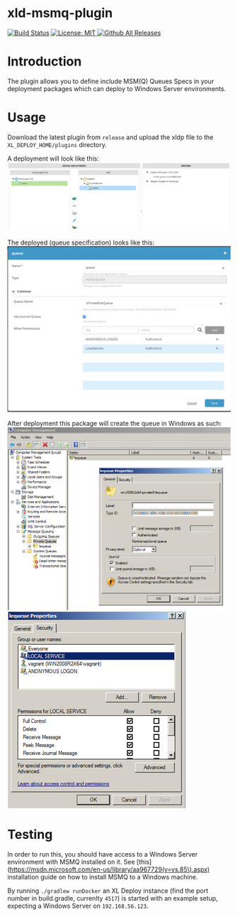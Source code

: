 # xld-msmq-plugin

[![Build Status][xld-msmq-plugin-travis-image]][xld-msmq-plugin-travis-url]
[![License: MIT][xld-msmq-plugin-license-image] ][xld-msmq-plugin-license-url]
[![Github All Releases][xld-msmq-plugin-downloads-image] ]()

[xld-msmq-plugin-travis-image]: https://travis-ci.org/xebialabs-community/xld-msmq-plugin.svg?branch=master
[xld-msmq-plugin-travis-url]: https://travis-ci.org/xebialabs-community/xld-msmq-plugin
[xld-msmq-plugin-license-image]: https://img.shields.io/badge/License-MIT-yellow.svg
[xld-msmq-plugin-license-url]: https://opensource.org/licenses/MIT
[xld-msmq-plugin-downloads-image]: https://img.shields.io/github/downloads/xebialabs-community/xld-msmq-plugin/total.svg


# Introduction

The plugin allows you to define include MSM(Q) Queues Specs in your deployment packages which can deploy to Windows Server environments. 

# Usage

Download the latest plugin from `release` and upload the xldp file to the `XL_DEPLOY_HOME/plugins` directory.

A deployment will look like this:
![deploy](images/deploy.png)

The deployed (queue specification) looks like this:
![deployed](images/deployed.png)

After deployment this package will create the queue in Windows as such:
![queue-in-windows](images/queue-in-windows.png)
![queue-permissions-in-windows](images/queue-permissions-in-windows.png)

# Testing

In order to run this, you should have access to a Windows Server environment with MSMQ installed on it. See [this](https://msdn.microsoft.com/en-us/library/aa967729(v=vs.85\).aspx) installation guide on how to install MSMQ to a Windows machine.

By running `./gradlew runDocker` an XL Deploy instance (find the port number in build.gradle, currenlty `4517`) is started with an example setup, expecting a Windows Server on `192.168.56.123`.
